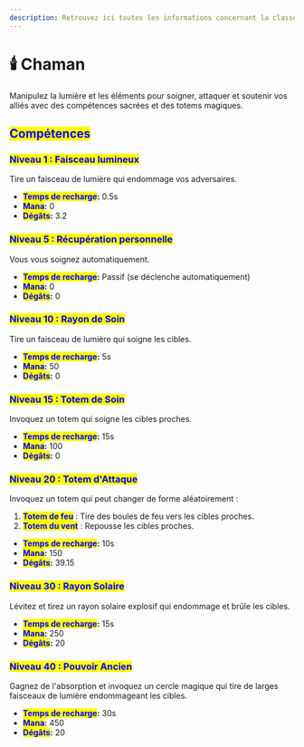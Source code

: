 ```yaml
---
description: Retrouvez ici toutes les informations concernant la classe Chaman
---
```


# 🕯️ Chaman

Manipulez la lumière et les éléments pour soigner, attaquer et soutenir vos alliés avec des compétences sacrées et des totems magiques.

## <mark style="color:blue;">Compétences</mark>

### <mark style="color:blue;">N</mark><mark style="color:blue;">**iveau 1 : Faisceau lumineux**</mark>

Tire un faisceau de lumière qui endommage vos adversaires.

* <mark style="color:blue;">**Temps de recharge**</mark>**:** 0.5s
* <mark style="color:blue;">**Mana**</mark>**:** 0
* <mark style="color:blue;">**Dégâts**</mark>**:** 3.2

### <mark style="color:blue;">N</mark><mark style="color:blue;">**iveau 5 : Récupération personnelle**</mark>

Vous vous soignez automatiquement.

* <mark style="color:blue;">**Temps de recharge**</mark>**:** Passif (se déclenche automatiquement)
* <mark style="color:blue;">**Mana**</mark>**:** 0
* <mark style="color:blue;">**Dégâts**</mark>**:** 0

### <mark style="color:blue;">N</mark><mark style="color:blue;">**iveau 10 : Rayon de Soin**</mark>

Tire un faisceau de lumière qui soigne les cibles.

* <mark style="color:blue;">**Temps de recharge**</mark>**:** 5s
* <mark style="color:blue;">**Mana**</mark>**:** 50
* <mark style="color:blue;">**Dégâts**</mark>**:** 0

### <mark style="color:blue;">N</mark><mark style="color:blue;">**iveau 15 : Totem de Soin**</mark>

Invoquez un totem qui soigne les cibles proches.

* <mark style="color:blue;">**Temps de recharge**</mark>**:** 15s
* <mark style="color:blue;">**Mana**</mark>**:** 100
* <mark style="color:blue;">**Dégâts**</mark>**:** 0

### <mark style="color:blue;">N</mark><mark style="color:blue;">**iveau 20 : Totem d'Attaque**</mark>

Invoquez un totem qui peut changer de forme aléatoirement :

1. <mark style="color:blue;">**Totem de feu**</mark> : Tire des boules de feu vers les cibles proches.
2. <mark style="color:blue;">**Totem du vent**</mark> : Repousse les cibles proches.

* <mark style="color:blue;">**Temps de recharge**</mark>**:** 10s
* <mark style="color:blue;">**Mana**</mark>**:** 150
* <mark style="color:blue;">**Dégâts**</mark>**:** 39.15

### <mark style="color:blue;">N</mark><mark style="color:blue;">**iveau 30 : Rayon Solaire**</mark>

Lévitez et tirez un rayon solaire explosif qui endommage et brûle les cibles.

* <mark style="color:blue;">**Temps de recharge**</mark>**:** 15s
* <mark style="color:blue;">**Mana**</mark>**:** 250
* <mark style="color:blue;">**Dégâts**</mark>**:** 20

### <mark style="color:blue;">N</mark><mark style="color:blue;">**iveau 40 : Pouvoir Ancien**</mark>

Gagnez de l'absorption et invoquez un cercle magique qui tire de larges faisceaux de lumière endommageant les cibles.

* <mark style="color:blue;">**Temps de recharge**</mark>**:** 30s
* <mark style="color:blue;">**Mana**</mark>**:** 450
* <mark style="color:blue;">**Dégâts**</mark>**:** 20
